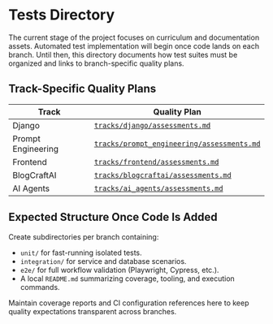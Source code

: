 # Tests Directory

The current stage of the project focuses on curriculum and documentation assets. Automated test implementation will begin once code lands on each branch. Until then, this directory documents how test suites must be organized and links to branch-specific quality plans.

## Track-Specific Quality Plans

| Track | Quality Plan |
| --- | --- |
| Django | [`tracks/django/assessments.md`](../tracks/django/assessments.md) |
| Prompt Engineering | [`tracks/prompt_engineering/assessments.md`](../tracks/prompt_engineering/assessments.md) |
| Frontend | [`tracks/frontend/assessments.md`](../tracks/frontend/assessments.md) |
| BlogCraftAI | [`tracks/blogcraftai/assessments.md`](../tracks/blogcraftai/assessments.md) |
| AI Agents | [`tracks/ai_agents/assessments.md`](../tracks/ai_agents/assessments.md) |

## Expected Structure Once Code Is Added

Create subdirectories per branch containing:
- `unit/` for fast-running isolated tests.
- `integration/` for service and database scenarios.
- `e2e/` for full workflow validation (Playwright, Cypress, etc.).
- A local `README.md` summarizing coverage, tooling, and execution commands.

Maintain coverage reports and CI configuration references here to keep quality expectations transparent across branches.
